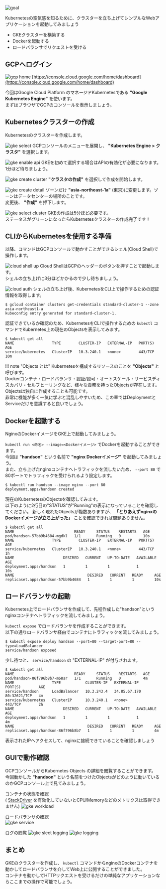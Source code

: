 ![goal](imgs/gke-first-goal.png)

Kubernetesの空気感を知るために、クラスターを立ち上げてシンプルなWebアプリケーションを起動してみましょう

* GKEクラスターを構築する
* Dockerを起動する
* ロードバランサでリクエストを受ける

## GCPへログイン
![gcp home](imgs/gcp-home.png)
[https://console.cloud.google.com/home/dashboard](https://console.cloud.google.com/home/dashboard)

今回はGoogle Cloud Platform のマネージドKubernetesである **"Google Kubernetes Engine"** を使います。  
まずはブラウザでGCPのコンソールを表示しましょう。

## Kubernetesクラスターの作成
Kubernetesのクラスターを作成します。  

![gke select](imgs/gcp-select-gke.png)
GCPコンソールのメニューを展開し、 **"Kubernetes Engine > クラスタ"** を選択します。

![gke enable api](imgs/gke-enable-api.png)
GKEを初めて選択する場合はAPIの有効化が必要になります。1分ほど待ちましょう。

![gke create cluster](imgs/gke-create-cluster.png)
**"クラスタの作成"** を選択して作成を開始します。

![gke create detail](imgs/gke-create-cluster-detail.png)
ゾーンだけ **"asia-northeast-1a"** (東京)に変更します。ゾーンはデータセンターの場所のことです。  
変更後、 **"作成"** を押下します。

![gke select cluster](imgs/gke-select-cluster.png)
GKEの作成は5分ほど必要です。  
ステータスがグリーンになったらKubernetesクラスターの作成完了です！

## CLIからKubernetesを使用する準備
以降、コマンドはGCPコンソールで動かすことができるシェル(Cloud Shell)で操作します。  

![cloud shell up](imgs/cs-up.png)
Cloud ShellはGCPのヘッダーのボタンを押すことで起動します。  
シェルの立ち上げに3分ほどかかるので少し待ちましょう。

![cloud auth](imgs/cs-auth.png)
シェルの立ち上げ後、KubernetesをCLI上で操作するための認証情報を取得します。  

```console
$ gcloud container clusters get-credentials standard-cluster-1 --zone asia-northeast1-a
kubeconfig entry generated for standard-cluster-1.
```

認証できているか確認のため、KubernetesをCLIで操作するための `kubectl` コマンドでKubernetes上の現在のObjectsを表示してみます。
```console
$ kubectl get all
NAME                 TYPE        CLUSTER-IP   EXTERNAL-IP   PORT(S)   AGE
service/kubernetes   ClusterIP   10.3.240.1   <none>        443/TCP   10m
```

!!! note "Objects とは"
    Kubernetesを構成するリソースのことを **"Objects"** と呼びます。  
    Dockerコンテナ・ロードバランサ・認証/認可・オートスケール・サービスディスカバリ・セルフヒーリングなど、様々な責務を持ったObjectsが存在します。  
    Objectsは独自に作成することも可能です。  
    非常に機能が多く一気に学ぶと混乱しやすいため、この章ではDeploymentとServiceだけを意識すると良いでしょう。  

## Dockerを起動する
NginxのDockerイメージをGKE上で起動してみましょう。  

`kubectl run <命名> --image=<Dockerイメージ>` でDockerを起動することができます。  
今回は **"handson"** という名前で **"nginx Dockerイメージ"** を起動してみましょう。  
また、立ち上げたnginxコンテナへトラフィックを流したいため、 `--port 80` で80ポートでトラフィックを受けられるよう設定します。

```console
$ kubectl run handson --image nginx --port 80
deployment.apps/handson created
```

現在のKubernetesのObjectsを確認してみます。  
以下のように2行目の"STATUS"が"Running"の表示になっていることを確認してください。 
新しく現れたObjectsが複数ありますが、 **「とりあえずnginxのDockerイメージが立ち上がった」** ことを確認できれば問題ありません。
```console
$ kubectl get all
NAME                           READY     STATUS    RESTARTS   AGE
pod/handson-57bb9b4684-mgdkl   1/1       Running   0          10s
NAME                 TYPE        CLUSTER-IP   EXTERNAL-IP   PORT(S)   AGE
service/kubernetes   ClusterIP   10.3.240.1   <none>        443/TCP   1h
NAME                      DESIRED   CURRENT   UP-TO-DATE   AVAILABLE   AGE
deployment.apps/handson   1         1         1            1           10s
NAME                                 DESIRED   CURRENT   READY     AGE
replicaset.apps/handson-57bb9b4684   1         1         1         10s
```

## ロードバランサの起動
Kubernetes上でロードバランサを作成して、先程作成した"handson"というnginxコンテナへトラフィックを流してみましょう。

`kubectl expose` でロードバランサを作成することができます。  
以下の通りロードバランサ経由でコンテナにトラフィックを流してみましょう。

```console
$ kubectl expose deploy handson --port=80 --target-port=80 --type=LoadBalancer
service/handson exposed
```

少し待つと、 `service/handson` の "EXTERNAL-IP" が付与されます。  
```console
$ kubectl get all
NAME                           READY     STATUS    RESTARTS   AGE
pod/handson-86f796b8b7-m68sr   1/1       Running   0          4m
NAME                 TYPE           CLUSTER-IP   EXTERNAL-IP    PORT(S)        AGE
service/handson      LoadBalancer   10.3.243.4   34.85.67.170   80:32621/TCP   4m
service/kubernetes   ClusterIP      10.3.240.1   <none>         443/TCP        2h
NAME                      DESIRED   CURRENT   UP-TO-DATE   AVAILABLE   AGE
deployment.apps/handson   1         1         1            1           4m
NAME                                 DESIRED   CURRENT   READY     AGE
replicaset.apps/handson-86f796b8b7   1         1         1         4m
```

表示されたIPへアクセスして、nginxに接続できていることを確認しましょう

## GUIで動作確認
GCPコンソールからKubernetes Objects の詳細を閲覧することができます。  
今回動かした **"handson"** という名前をつけたObjectsがどのように動いているのかGCPコンソール上で見てみましょう。

コンテナの状態を確認  
( [StackDriver](https://app.google.stackdriver.com) を有効化していないとCPU/Memoryなどのメトリクスは取得できません)
![gke workload](imgs/gke-workload.png)

ロードバランサの確認  
![gke service](imgs/gke-service.png)

ログの閲覧
![gke slect logging](imgs/gke-logging-select.png)
![gke logging](imgs/gke-logging.png)

## まとめ
GKEのクラスターを作成し、 `kubectl` コマンドからnginxのDockerコンテナを動かしてロードバランサを介してWeb上に公開することができました。  
コンテナを動かしてHTTPリクエストを受けるだけの単純なアプリケーションならここまでの操作で可能でしょう。

